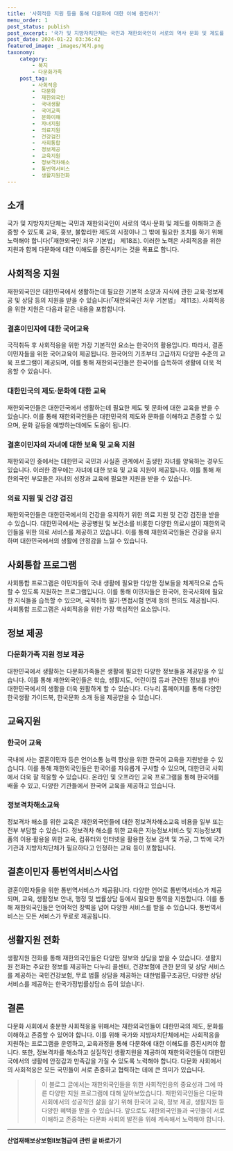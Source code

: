 ```yaml
---
title: '사회적응 지원 등을 통해 다문화에 대한 이해 증진하기'
menu_order: 1
post_status: publish
post_excerpt: '국가 및 지방자치단체는 국민과 재한외국인이 서로의 역사 문화 및 제도를 이해하고 존중할 수 있도록 교육, 홍보, 불합리한 제도의 시정이나 그 밖에 필요한 조치를 하기 위해 노력해야 합니다  재한외국인 처우 기본법  제18조 . 이러한 노력은 사회적응을 위한 지원과 함께 다문화에 대한 이해도를 증진시키는 것을 목표로 합니다.'
post_date: 2024-01-22 03:36:42
featured_image: _images/복지.png
taxonomy:
    category:
        - 복지
        - 다문화가족
    post_tag:
        - 사회적응
        -  다문화
        -  재한외국인
        -  국내생활
        -  국어교육
        -  문화이해
        -  자녀지원
        -  의료지원
        -  건강검진
        -  사회통합
        -  정보제공
        -  교육지원
        -  정보격차해소
        -  통번역서비스
        -  생활지원전화
---
```



## 소개

국가 및 지방자치단체는 국민과 재한외국인이 서로의 역사·문화 및 제도를 이해하고 존중할 수 있도록 교육, 홍보, 불합리한 제도의 시정이나 그 밖에 필요한 조치를 하기 위해 노력해야 합니다(「재한외국인 처우 기본법」 제18조). 이러한 노력은 사회적응을 위한 지원과 함께 다문화에 대한 이해도를 증진시키는 것을 목표로 합니다.

## 사회적응 지원

재한외국인은 대한민국에서 생활하는데 필요한 기본적 소양과 지식에 관한 교육·정보제공 및 상담 등의 지원을 받을 수 있습니다(「재한외국인 처우 기본법」 제11조). 사회적응을 위한 지원은 다음과 같은 내용을 포함합니다.

### 결혼이민자에 대한 국어교육

국적취득 후 사회적응을 위한 가장 기본적인 요소는 한국어의 활용입니다. 따라서, 결혼이민자들을 위한 국어교육이 제공됩니다. 한국어의 기초부터 고급까지 다양한 수준의 교육 프로그램이 제공되며, 이를 통해 재한외국인들은 한국어를 습득하여 생활에 더욱 적응할 수 있습니다.

### 대한민국의 제도·문화에 대한 교육

재한외국인들은 대한민국에서 생활하는데 필요한 제도 및 문화에 대한 교육을 받을 수 있습니다. 이를 통해 재한외국인들은 대한민국의 제도와 문화를 이해하고 존중할 수 있으며, 문화 갈등을 예방하는데에도 도움이 됩니다.

### 결혼이민자의 자녀에 대한 보육 및 교육 지원

재한외국인 중에서는 대한민국 국민과 사실혼 관계에서 출생한 자녀를 양육하는 경우도 있습니다. 이러한 경우에는 자녀에 대한 보육 및 교육 지원이 제공됩니다. 이를 통해 재한외국인 부모들은 자녀의 성장과 교육에 필요한 지원을 받을 수 있습니다.

### 의료 지원 및 건강 검진

재한외국인들은 대한민국에서의 건강을 유지하기 위한 의료 지원 및 건강 검진을 받을 수 있습니다. 대한민국에서는 공공병원 및 보건소를 비롯한 다양한 의료시설이 재한외국인들을 위한 의료 서비스를 제공하고 있습니다. 이를 통해 재한외국인들은 건강을 유지하며 대한민국에서의 생활에 안정감을 느낄 수 있습니다.

## 사회통합 프로그램

사회통합 프로그램은 이민자들이 국내 생활에 필요한 다양한 정보들을 체계적으로 습득할 수 있도록 지원하는 프로그램입니다. 이를 통해 이민자들은 한국어, 한국사회에 필요한 지식들을 습득할 수 있으며, 국적취득 필기·면접시험 면제 등의 편의도 제공됩니다. 사회통합 프로그램은 사회적응을 위한 가장 핵심적인 요소입니다.

## 정보 제공

### 다문화가족 지원 정보 제공

대한민국에서 생활하는 다문화가족들은 생활에 필요한 다양한 정보들을 제공받을 수 있습니다. 이를 통해 재한외국인들은 학습, 생활지도, 어린이집 등과 관련된 정보를 받아 대한민국에서의 생활을 더욱 원활하게 할 수 있습니다. 다누리 홈페이지를 통해 다양한 한국생활 가이드북, 한국문화 소개 등을 제공받을 수 있습니다.

## 교육지원

### 한국어 교육

국내에 사는 결혼이민자 등은 언어소통 능력 향상을 위한 한국어 교육을 지원받을 수 있습니다. 이를 통해 재한외국인들은 한국어를 자유롭게 구사할 수 있으며, 대한민국 사회에서 더욱 잘 적응할 수 있습니다. 온라인 및 오프라인 교육 프로그램을 통해 한국어를 배울 수 있고, 다양한 기관들에서 한국어 교육을 제공하고 있습니다.

### 정보격차해소교육

정보격차 해소를 위한 교육은 재한외국인들에 대한 정보격차해소교육 비용을 일부 또는 전부 부담할 수 있습니다. 정보격차 해소를 위한 교육은 지능정보서비스 및 지능정보제품의 이용·활용을 위한 교육, 컴퓨터와 인터넷을 활용한 정보 검색 및 가공, 그 밖에 국가기관과 지방자치단체가 필요하다고 인정하는 교육 등이 포함됩니다.

## 결혼이민자 통번역서비스사업

결혼이민자들을 위한 통번역서비스가 제공됩니다. 다양한 언어로 통번역서비스가 제공되며, 교육, 생활정보 안내, 행정 및 법률상담 등에서 필요한 통역을 지원합니다. 이를 통해 재한외국인들은 언어적인 장벽을 넘어 다양한 서비스를 받을 수 있습니다. 통번역서비스는 모든 서비스가 무료로 제공됩니다.

## 생활지원 전화

생활지원 전화를 통해 재한외국인들은 다양한 정보와 상담을 받을 수 있습니다. 생활지원 전화는 주요한 정보를 제공하는 다누리 콜센터, 건강보험에 관한 문의 및 상담 서비스를 제공하는 국민건강보험, 무료 법률 상담을 제공하는 대한법률구조공단, 다양한 상담 서비스를 제공하는 한국가정법률상담소 등이 있습니다.

## 결론

다문화 사회에서 충분한 사회적응을 위해서는 재한외국인들이 대한민국의 제도, 문화를 이해하고 존중할 수 있어야 합니다. 이를 위해 국가와 지방자치단체에서는 사회적응을 지원하는 프로그램을 운영하고, 교육과정을 통해 다문화에 대한 이해도를 증진시켜야 합니다. 또한, 정보격차를 해소하고 실질적인 생활지원을 제공하여 재한외국인들이 대한민국에서의 생활에 안정감과 만족감을 가질 수 있도록 노력해야 합니다. 다문화 사회에서의 사회적응은 모든 국민들이 서로 존중하고 협력하는 데에 큰 의미가 있습니다. 

>> 이 블로그 글에서는 재한외국인들을 위한 사회적인응의 중요성과 그에 따른 다양한 지원 프로그램에 대해 알아보았습니다. 재한외국인들은 다문화 사회에서의 성공적인 삶을 살기 위해 한국어 교육, 정보 제공, 생활지원 등 다양한 혜택을 받을 수 있습니다. 앞으로도 재한외국인들과 국민들이 서로 이해하고 존중하는 다문화 사회의 발전을 위해 계속해서 노력해야 합니다.
<!-- wp:separator -->
<hr class="wp-block-separator has-alpha-channel-opacity"/>
<!-- /wp:separator -->

<!-- wp:group {"backgroundColor":"base","layout":{"type":"constrained"}} -->
<div class="wp-block-group has-base-background-color has-background"><!-- wp:paragraph {"align":"center","fontSize":"medium"} -->
<p class="has-text-align-center has-large-font-size"><strong>산업재해보상보험Ⅱ보험급여 관련 글 바로가기</strong></p>
<!-- /wp:paragraph -->


<!-- wp:latest-posts
{"categories":[{"id":10872,"count":19,"description":"","link":"https://uknowlaw.com/category/%ec%82%b0%ec%97%85%ec%9e%ac%ed%95%b4%eb%b3%b4%ec%83%81%eb%b3%b4%ed%97%98%e2%85%b1%eb%b3%b4%ed%97%98%ea%b8%89%ec%97%ac/","name":"산업재해보상보험Ⅱ보험급여","slug":"산업재해보상보험Ⅱ보험급여","taxonomy":"category","parent":0,"meta":[],"_links":{"self":[{"href":"https://uknowlaw.com/wp-json/wp/v2/categories/10872"}],"collection":[{"href":"https://uknowlaw.com/wp-json/wp/v2/categories"}],"about":[{"href":"https://uknowlaw.com/wp-json/wp/v2/taxonomies/category"}],"wp:post_type":[{"href":"https://uknowlaw.com/wp-json/wp/v2/posts?categories=10872"}],"curies":[{"name":"wp","href":"https://api.w.org/{rel}","templated":true}]}}],"postsToShow":100,"excerptLength":28,"postLayout":"grid","columns":2,"featuredImageAlign":"left","featuredImageSizeSlug":"large","fontSize":"small"} /--></div>
<!-- /wp:group -->